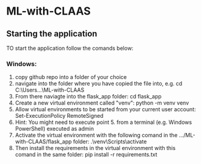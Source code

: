 # ML-with-CLAAS
## Starting the application
TO start the application follow the comands below:

### Windows:
1. copy github repo into a folder of your choice
2. navigate into the folder where you have copied the file into, e.g. cd C:\Users\...\ML-with-CLAAS
3. From there naviagte into the flask_app folder: cd flask_app
4. Create a new virtual environment called "venv": python -m venv venv
5. Allow virtual environments to be started from your current user account: Set-ExecutionPolicy RemoteSigned
6. Hint: You might need to execute point 5. from a terminal (e.g. Windows PowerShell) executed as admin
7. Activate the virtual environment with the following comand in the .../ML-with-CLAAS/flask_app folder: .\venv\Scripts\activate
8. Then install the requirements in the virtual environment with this comand in the same folder: pip install -r requirements.txt
